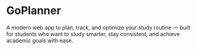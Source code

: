 # GoPlanner
A modern web app to plan, track, and optimize your study routine — built for students who want to study smarter, stay consistent, and achieve academic goals with ease.
